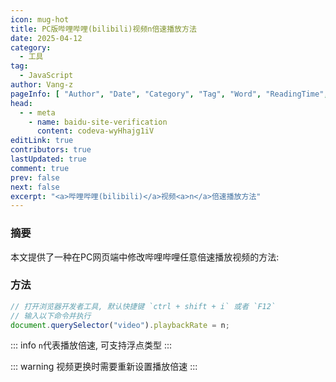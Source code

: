 ```yaml
---
icon: mug-hot
title: PC版哔哩哔哩(bilibili)视频n倍速播放方法
date: 2025-04-12
category:
  - 工具
tag:
  - JavaScript
author: Vang-z
pageInfo: [ "Author", "Date", "Category", "Tag", "Word", "ReadingTime", "PageView" ]
head:
  - - meta
    - name: baidu-site-verification
      content: codeva-wyHhajg1iV
editLink: true
contributors: true
lastUpdated: true
comment: true
prev: false
next: false
excerpt: "<a>哔哩哔哩(bilibili)</a>视频<a>n</a>倍速播放方法"
---
```



### 摘要

本文提供了一种在<a>PC</a>网页端中修改<a>哔哩哔哩</a>任意倍速播放视频的方法:


### 方法

```javascript
// 打开浏览器开发者工具, 默认快捷键 `ctrl + shift + i` 或者 `F12`
// 输入以下命令并执行
document.querySelector("video").playbackRate = n;
```

::: info
<a>`n`</a>代表播放倍速, 可支持<a>浮点类型</a>
:::

::: warning
视频更换时需要重新设置播放倍速
:::

<Sponsor />

